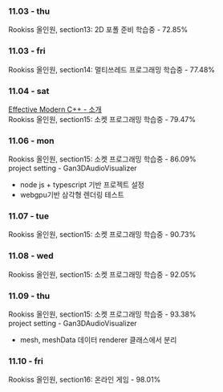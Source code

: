 ### 11.03 - thu
Rookiss 올인원, section13: 2D 포폴 준비 학습중 - 72.85%

### 11.03 - fri
Rookiss 올인원, section14: 멀티쓰레드 프로그래밍 학습중 - 77.48%

### 11.04 - sat
[Effective Modern C++ - 소개](https://www.yes24.com/Product/Goods/20288684)<br>
Rookiss 올인원, section15: 소켓 프로그래밍 학습중 - 79.47%

### 11.06 - mon
Rookiss 올인원, section15: 소켓 프로그래밍 학습중 - 86.09%<br>
project setting - Gan3DAudioVisualizer

- node js + typescript 기반 프로젝트 설정
- webgpu기반 삼각형 렌더링 테스트

### 11.07 - tue
Rookiss 올인원, section15: 소켓 프로그래밍 학습중 - 90.73%<br>

### 11.08 - wed
Rookiss 올인원, section15: 소켓 프로그래밍 학습중 - 92.05%<br>

### 11.09 - thu
Rookiss 올인원, section15: 소켓 프로그래밍 학습중 - 93.38%<br>
project setting - Gan3DAudioVisualizer

- mesh, meshData 데이터 renderer 클래스에서 분리

### 11.10 - fri
Rookiss 올인원, section16: 온라인 게임 - 98.01%<br>